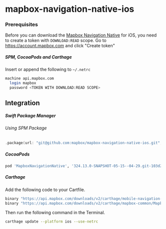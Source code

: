 # mapbox-navigation-native-ios

### Prerequisites

Before you can download the [Mapbox Navigation Native](https://github.com/mapbox/mapbox-navigation-native) for iOS, you need to create a token with `DOWNLOAD:READ` scope.
Go to https://account.mapbox.com and click "Create token"

##### SPM, CocoaPods and Carthage
Insert or append the following to `~/.netrc`

```bash
machine api.mapbox.com
  login mapbox
  password <TOKEN WITH DOWNLOAD:READ SCOPE>
```

## Integration

##### Swift Package Manager

###### Using SPM Package

```swift
.package(url: "git@github.com:mapbox/mapbox-navigation-native-ios.git", from: "324.13.0-SNAPSHOT-05-15--04-29.git-103d215-SNAPSHOT.0515T1431Z.7f33fd5"),
```

##### CocoaPods

```ruby
pod 'MapboxNavigationNative', '324.13.0-SNAPSHOT-05-15--04-29.git-103d215-SNAPSHOT.0515T1431Z.7f33fd5'
```

##### Carthage

Add the following code to your Cartfile.

```bash
binary "https://api.mapbox.com/downloads/v2/carthage/mobile-navigation-native/MapboxNavigationNative.json" == 324.13.0-SNAPSHOT-05-15--04-29.git-103d215-SNAPSHOT.0515T1431Z.7f33fd5
binary "https://api.mapbox.com/downloads/v2/carthage/mapbox-common/MapboxCommon-ios.json" == 24.13.0-SNAPSHOT-05-15--04-29.git-103d215
```

Then run the following command in the Terminal.
```bash
carthage update --platform ios --use-netrc
```
